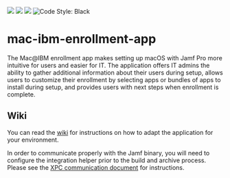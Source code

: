 ![](https://img.shields.io/badge/xcode-10.1_(10B61)-2d74da.svg)
![](https://img.shields.io/badge/swift-4.2.1-2d74da.svg)
![](https://img.shields.io/badge/os-macOS_Mojave-2d74da.svg)
![Code Style: Black](https://img.shields.io/badge/code%20style-black-black)

# mac-ibm-enrollment-app
The Mac@IBM enrollment app makes setting up macOS with Jamf Pro more intuitive for users and easier for IT. The application offers IT admins the ability to gather additional information about their users during setup, allows users to customize their enrollment by selecting apps or bundles of apps to install during setup, and provides users with next steps when enrollment is complete.

## Wiki

You can read the [wiki](../../wiki) for instructions on how to adapt the application for your environment.

In order to communicate properly with the Jamf binary, you will need to configure the integration helper prior to the build and archive process. Please see the [XPC communication document](../../wiki/XPC-Communication) for instructions.

